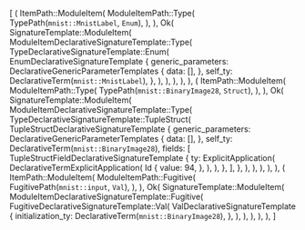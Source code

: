 [
    (
        ItemPath::ModuleItem(
            ModuleItemPath::Type(
                TypePath(`mnist::MnistLabel`, `Enum`),
            ),
        ),
        Ok(
            SignatureTemplate::ModuleItem(
                ModuleItemDeclarativeSignatureTemplate::Type(
                    TypeDeclarativeSignatureTemplate::Enum(
                        EnumDeclarativeSignatureTemplate {
                            generic_parameters: DeclarativeGenericParameterTemplates {
                                data: [],
                            },
                            self_ty: DeclarativeTerm(`mnist::MnistLabel`),
                        },
                    ),
                ),
            ),
        ),
    ),
    (
        ItemPath::ModuleItem(
            ModuleItemPath::Type(
                TypePath(`mnist::BinaryImage28`, `Struct`),
            ),
        ),
        Ok(
            SignatureTemplate::ModuleItem(
                ModuleItemDeclarativeSignatureTemplate::Type(
                    TypeDeclarativeSignatureTemplate::TupleStruct(
                        TupleStructDeclarativeSignatureTemplate {
                            generic_parameters: DeclarativeGenericParameterTemplates {
                                data: [],
                            },
                            self_ty: DeclarativeTerm(`mnist::BinaryImage28`),
                            fields: [
                                TupleStructFieldDeclarativeSignatureTemplate {
                                    ty: ExplicitApplication(
                                        DeclarativeTermExplicitApplication(
                                            Id {
                                                value: 94,
                                            },
                                        ),
                                    ),
                                },
                            ],
                        },
                    ),
                ),
            ),
        ),
    ),
    (
        ItemPath::ModuleItem(
            ModuleItemPath::Fugitive(
                FugitivePath(`mnist::input`, `Val`),
            ),
        ),
        Ok(
            SignatureTemplate::ModuleItem(
                ModuleItemDeclarativeSignatureTemplate::Fugitive(
                    FugitiveDeclarativeSignatureTemplate::Val(
                        ValDeclarativeSignatureTemplate {
                            initialization_ty: DeclarativeTerm(`mnist::BinaryImage28`),
                        },
                    ),
                ),
            ),
        ),
    ),
]